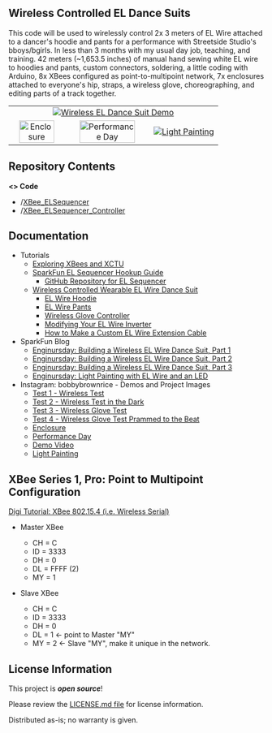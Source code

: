 Wireless Controlled EL Dance Suits
-------------------

This code will be used to wirelessly control 2x 3 meters of EL Wire attached to a dancer's hoodie and pants
for a performance with Streetside Studio's bboys/bgirls. In less than 3 months with my usual day job, teaching, and training. 42 meters (~1,653.5 inches) of manual hand sewing white EL wire to hoodies and pants, custom connectors, soldering, a little coding with Arduino, 8x XBees configured as point-to-multipoint network, 7x enclosures attached to everyone's hip, straps, a wireless glove, choreographing, and editing parts of a track together.

<table class="table table-hover table-striped table-bordered">
  <tr align="center">
    <td colspan="3"><a href="https://learn.sparkfun.com/tutorials/wireless-controlled-wearable-el-wire-dance-suit"><img src="https://cdn.sparkfun.com/assets/learn_tutorials/7/7/2/Wireless_Controlled_Wearable_EL_Wire_Dance_Suit_Ripple.gif" title="Wireless EL Dance Suit Demo"></a></td>
  </tr>
  <tr align="center">
    <td><a href="https://learn.sparkfun.com/tutorials/wireless-controlled-wearable-el-wire-dance-suit/securing-the-electronics"><img src="https://cdn.sparkfun.com/assets/learn_tutorials/7/7/2/Cardboard_Enclosures_Wireless_Controlled_EL_Sequencers.jpg" title="Enclosure" width="85%"></a></td>
   <td><a href="https://learn.sparkfun.com/tutorials/wireless-controlled-wearable-el-wire-dance-suit/stress-testing-in-the-field"><img src="https://cdn.sparkfun.com/assets/home_page_posts/2/9/1/0/Dancers_EL-Wire_Suits.jpg" title="Performance Day" width="85%"></a></td>
  <td><a href="https://www.sparkfun.com/news/3181"><img src="https://cdn.sparkfun.com/assets/home_page_posts/3/1/8/1/Light_Painting_EL_LED_4222.jpg" title="Light Painting"></a></td>
  </tr>
</table>

Repository Contents
-------------------
**<> Code**
- /[XBee_ELSequencer](https://github.com/bboyho/ELDanceSuit/tree/master/Arduino/EL_XBeeWirelessControl/XBee_ELSequencer)
- /[XBee_ELSequencer_Controller](https://github.com/bboyho/ELDanceSuit/tree/master/Arduino/EL_XBeeWirelessControl/XBee_ELSequencer_Controller)

Documentation
-------------------

* Tutorials
  * [Exploring XBees and XCTU](https://learn.sparkfun.com/tutorials/exploring-xbees-and-xctu)
  * [SparkFun EL Sequencer Hookup Guide](https://learn.sparkfun.com/tutorials/el-sequencerescudo-dos-hookup-guide)
    * [GitHub Repository for EL Sequencer](https://github.com/sparkfun/EL_Sequencer/tree/master)
  * [Wireless Controlled Wearable EL Wire Dance Suit
](https://learn.sparkfun.com/tutorials/wireless-controlled-wearable-el-wire-dance-suit/)
    * [EL Wire Hoodie](https://learn.sparkfun.com/tutorials/el-wire-hoodie)
    * [EL Wire Pants](https://learn.sparkfun.com/tutorials/el-wire-pants)
    * [Wireless Glove Controller](https://learn.sparkfun.com/tutorials/wireless-glove-controller)
    * [Modifying Your EL Wire Inverter](https://learn.sparkfun.com/tutorials/modifying-your-el-wire-inverter)
    * [How to Make a Custom EL Wire Extension Cable](https://learn.sparkfun.com/tutorials/how-to-make-a-custom-el-wire-extension-cable)
* SparkFun Blog
  * [Enginursday: Building a Wireless EL Wire Dance Suit, Part 1](https://www.sparkfun.com/news/2910)
  * [Enginursday: Building a Wireless EL Wire Dance Suit, Part 2](https://www.sparkfun.com/news/2963)
  * [Enginursday: Building a Wireless EL Wire Dance Suit, Part 3](https://www.sparkfun.com/news/3115)
  * [Enginursday: Light Painting with EL Wire and an LED](https://www.sparkfun.com/news/3181)
* Instagram: bobbybrownrice - Demos and Project Images
  * [Test 1 - Wireless Test](https://www.instagram.com/p/BT502rzF0ND/)
  * [Test 2 - Wireless Test in the Dark](https://www.instagram.com/p/BT51mbBFOCs/)
  * [Test 3 - Wireless Glove Test ](https://www.instagram.com/p/BT-tP7RFKn8/)
  * [Test 4 - Wireless Glove Test Prammed to the Beat](https://www.instagram.com/p/BUDyLCmlEUp/)
  * [Enclosure](https://www.instagram.com/p/BUDzBpvFZDb/)
  * [Performance Day](https://www.instagram.com/p/BUDzvJ5Fu8r/)
  * [Demo Video](https://www.instagram.com/p/BUD_RaelsrU/)
  * [Light Painting](https://www.instagram.com/p/BUiiFTGFC9k/)

XBee Series 1, Pro:  Point to Multipoint Configuration
-------------------

[Digi Tutorial: XBee 802.15.4 (i.e. Wireless Serial)](http://examples.digi.com/get-started/basic-xbee-802-15-4-chat/ )

* Master XBee
  * CH = C
  * ID = 3333
  * DH = 0
  * DL = FFFF (2)
  * MY = 1

* Slave XBee
  * CH = C
  * ID = 3333
  * DH = 0
  * DL = 1 <- point to Master "MY"
  * MY = 2 <- Slave "MY", make it unique in the network.

License Information
-------------------

This project is _**open source**_! 

Please review the [LICENSE.md file](https://github.com/bboyho/ELSuit/blob/master/LICENSE.md) for license information. 

Distributed as-is; no warranty is given.
